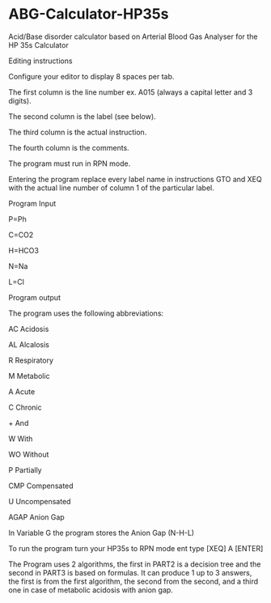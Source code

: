 # ABG-Calculator-HP35s
Acid/Base disorder calculator based on Arterial Blood Gas Analyser for the HP 35s Calculator 

Editing instructions

Configure your editor to display 8 spaces per tab.

The first column is the line number ex. A015 (always a capital letter and 3 digits).

The second column is the label (see below).

The third column is the actual instruction.

The fourth column is the comments.

The program must run in RPN mode.

Entering the program replace every label name in instructions GTO and XEQ with the actual line number of column 1 of the particular label.


Program Input

P=Ph

C=CO2

H=HCO3

N=Na

L=Cl

Program output

The program uses the following abbreviations:

AC	Acidosis

AL	Alcalosis

R	Respiratory

M	Metabolic

A	Acute

C	Chronic

\+	And

W	With

WO	Without

P	Partially

CMP	Compensated

U	Uncompensated

AGAP	Anion Gap


In Variable G the program stores the Anion Gap (N-H-L)

To run the program turn your HP35s to RPN mode ent type [XEQ] A [ENTER]


The Program uses 2 algorithms, the first in PART2 is a decision tree and the second in PART3 is based on formulas.
It can produce 1 up to 3 answers, the first is from the first algorithm, the second from the second, and a third one in case of metabolic acidosis with anion gap.
